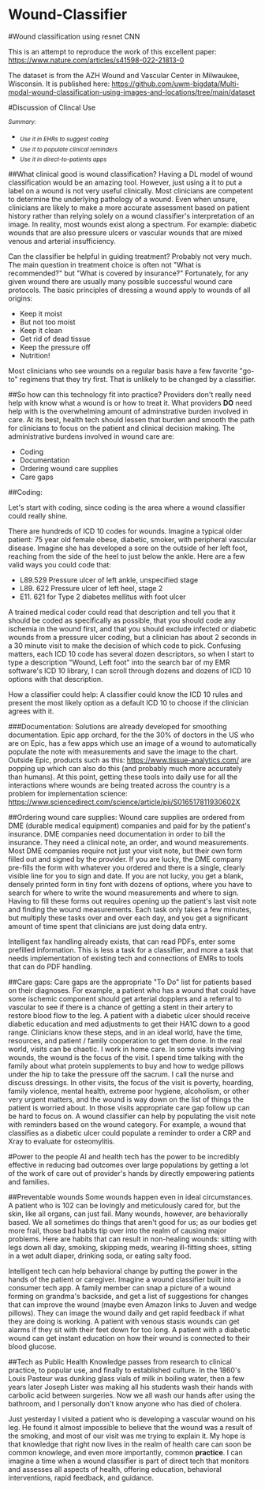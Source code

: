 # Wound-Classifier


#Wound classification using resnet CNN

This is an attempt to reproduce the work of this excellent paper: https://www.nature.com/articles/s41598-022-21813-0

The dataset is from the AZH Wound and Vascular Center in Milwaukee, Wisconsin. It is published here: https://github.com/uwm-bigdata/Multi-modal-wound-classification-using-images-and-locations/tree/main/dataset

#Discussion of Clincal Use

<sub>*Summary:*<sub>
- <sub>*Use it in EHRs to suggest coding*<sub>
- <sub>*Use it to populate clinical reminders*<sub>
- <sub>*Use it in direct-to-patients apps* <sub>





##What clinical good is wound classification? 
Having a DL model of wound classification would be an amazing tool. 
However, just using a it to put a label on a wound is not very useful clinically.  Most clinicians are competent to determine the underlying pathology of a wound.  Even when unsure, clinicians are likely to make a more accurate assessment based on patient history rather than relying solely on a wound classifier's interpretation of an image.  In reality, most wounds exist along a spectrum. For example: diabetic wounds that are also pressure ulcers or vascular wounds that are mixed venous and arterial insufficiency.  

Can the classifier be helpful in guiding treatment?  Probably not very much.  The main question in treatment choice is often not "What is recommended?" but "What is covered by insurance?"  Fortunately, for any given wound there are usually many possible successful wound care protocols.  The basic principles of dressing a wound apply to wounds of all origins:
- Keep it moist
- But not too moist
- Keep it clean  
- Get rid of dead tissue
- Keep the pressure off
- Nutrition!

Most clinicians who see wounds on a regular basis have a few favorite "go-to" regimens that they try first. That is unlikely to be changed by a classifier. 

##So how can this technology fit into practice?
Providers don't really need help with know what a wound is or how to treat it. 
What providers **DO** need help with is the overwhelming amount of adminstrative burden involved in care.  At its best, health tech should lessen that burden and smooth the path for clinicians to focus on the patient and clinical decision making.  The administrative burdens involved in wound care are:
- Coding
- Documentation
- Ordering wound care supplies
- Care gaps


##Coding: 

Let's start with coding, since coding is the area where a wound classifier could really shine. 

There are hundreds of ICD 10 codes for wounds.  Imagine a typical older patient: 75 year old female obese, diabetic, smoker, with peripheral vascular disease.  Imagine she has developed a sore on the outside of her left foot, reaching from the side of the heel to just below the ankle.   Here are a few valid ways you could code that:
- L89.529 Pressure ulcer of left ankle, unspecified stage
- L89. 622 Pressure ulcer of left heel, stage 2 
- E11. 621 for Type 2 diabetes mellitus with foot ulcer 

A trained medical coder could read that description and tell you that it should be coded as specifically as possible, that you should code any ischemia in the wound first, and that you should exclude infected or diabetic wounds from a pressure ulcer coding, but a clinician has about 2 seconds in a 30 minute visit to make the decision of which code to pick.  Confusing matters, each ICD 10 code has several dozen descriptors, so when I start to type a description "Wound, Left foot" into the search bar of my EMR software's ICD 10 library, I can scroll through dozens and dozens of ICD 10 options with that description. 

How a classifier could help: A classifier could know the ICD 10 rules and present the most likely option as a default ICD 10 to choose if the clinician agrees with it. 


###Documentation: 
Solutions are already developed for smoothing documentation.  Epic app orchard, for the the 30% of doctors in the US who are on Epic, has a few apps which use an image of a wound to automatically populate the note with measurements and save the image to the chart.  Outside Epic, products such as this: https://www.tissue-analytics.com/  are popping up which can also do this (and probably much more accurately than humans).   At this point, getting these tools into daily use for all the interactions where wounds are being treated across the country is a problem for implementation science:  https://www.sciencedirect.com/science/article/pii/S016517811930602X

 


##Ordering wound care supplies:
Wound care supplies are ordered from DME (durable medical equipment) companies and paid for by the patient's insurance.  DME companies need documentation in order to bill the insurance.  They need a clinical note, an order, and wound measurements.  Most DME companies require not just your visit note, but their own form filled out and signed by the provider. If you are lucky, the DME company pre-fills the form with whatever you ordered and there is a single, clearly visible line for you to sign and date.  If you are not lucky, you get a blank, densely printed form in tiny font with dozens of options, where you have to search for where to write the wound measurements and where to sign.  Having to fill these forms out requires opening up the patient's last visit note and finding the wound measurements.  Each task only takes a few minutes, but multiply these tasks over and over each day, and you get a significant amount of time spent that clinicians are just doing data entry. 

Intelligent fax handling already exists, that can read PDFs, enter some prefilled information.   This is less a task for a classifier, and more a task that needs implementation of existing tech and connections of EMRs to tools that can do PDF handling. 


##Care gaps: 
Care gaps are the appropriate "To Do" list for patients based on their diagnoses.  For example, a patient who has a wound that could have some ischemic component should get arterial dopplers and a referral to vascular to see if there is a chance of getting a stent in their artery to restore blood flow to the leg.  A patient with a diabetic ulcer should receive diabetic education and med adjustments to get their HA1C down to a good range.  Clinicians know these steps, and in an ideal world, have the time, resources, and patient / family cooperation to get them done. In the real world, visits can be chaotic.  I work in home care.  In some visits involving wounds, the wound is the focus of the visit.  I spend time talking with the family about what protein supplements to buy and how to wedge pillows under the hip to take the pressure off the sacrum.  I call the nurse and discuss dressings.  In other visits, the focus of the visit is poverty, hoarding, family violence, mental health, extreme poor hygiene, alcoholism, or other very urgent matters, and the wound is way down on the list of things the patient is worried about.  In those visits appropriate care gap follow up can be hard to focus on.  A wound classifier can help by populating the visit note with reminders based on the wound category.  For example, a wound that classifies as a diabetic ulcer could populate a reminder to order a CRP and Xray to evaluate for osteomylitis.

#Power to the people
AI and health tech has the power to be incredibly effective in reducing bad outcomes over large populations by getting a lot of the work of care out of provider's hands by directly empowering patients and families. 

##Preventable wounds 
Some wounds happen even in ideal circumstances.  A patient who is 102 can be lovingly and meticulously cared for, but the skin, like all organs, can just fail.   Many wounds, however, are behaviorally based.  We all sometimes do things that aren't good for us; as our bodies get more frail, those bad habits tip over into the realm of causing major problems.  Here are habits that can result in non-healing wounds: sitting with legs down all day, smoking, skipping meds, wearing ill-fitting shoes, sitting in a wet adult diaper, drinking soda, or eating salty food.   

Intelligent tech can help behavioral change by putting the power in the hands of the patient or caregiver.  Imagine a wound classifier built into a consumer tech app.  A family member can snap a picture of a wound forming on grandma's backside, and get a list of suggestions for changes that can improve the wound (maybe even Amazon links to Juven and wedge pillows).  They can image the wound daily and get rapid feedback if what they are doing is working.  A patient with venous stasis wounds can get alarms if they sit with their feet down for too long.  A patient with a diabetic wound can get instant education on how their wound is connected to their blood glucose.  

##Tech as Public Health 
Knowledge passes from research to clinical practice, to popular use, and finally to established culture.   In the 1860's Louis Pasteur was dunking glass vials of milk in boiling water, then a few years later Joseph Lister was making all his students wash their hands with carbolic acid between surgeries.  Now we all wash our hands after using the bathroom, and I personally don't know anyone who has died of cholera.  

Just yesterday I visited a patient who is developing a vascular wound on his leg.  He found it almost impossible to believe that the wound was a result of the smoking, and most of our visit was me trying to explain it.  My hope is that knowledge that right now lives in the realm of health care can soon be common knowlege, and even more importantly, common **practice**. 
I can imagine a time when a wound classifier is part of direct tech that monitors and assesses all aspects of health, offering education, behavioral interventions, rapid feedback, and guidance.  



